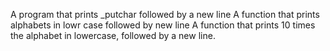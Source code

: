 A program that prints _putchar followed by a new line
A function that prints alphabets in lowr case followed by new line
A function that prints 10 times the alphabet in lowercase, followed by a new line.
